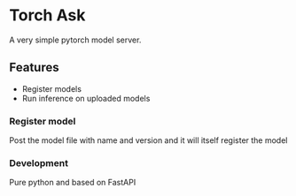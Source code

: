 # Torch Ask

A very simple pytorch model server.


## Features

* Register models
* Run inference on uploaded models

### Register model
Post the model file with name and version and it will itself register the model

### Development
Pure python and based on FastAPI
